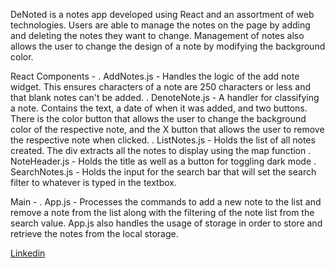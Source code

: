 DeNoted is a notes app developed using React and an assortment of web technologies. Users are able to manage the notes on the page by adding and deleting the notes they want to change. Management of notes also allows the user to change the design of a note by modifying the background color.

React Components -
. AddNotes.js - Handles the logic of the add note widget. This ensures characters of a note are 250 characters or less and that blank notes can't be added.
. DenoteNote.js - A handler for classifying a note. Contains the text, a date of when it was added, and two buttons. There is the color button that allows the user to change the background color of the respective note, and the X button that allows the user to remove the respective note when clicked.
. ListNotes.js - Holds the list of all notes created. The div extracts all the notes to display using the map function
. NoteHeader.js - Holds the title as well as a button for toggling dark mode
. SearchNotes.js - Holds the input for the search bar that will set the search filter to whatever is typed in the textbox. 

Main -
. App.js - Processes the commands to add a new note to the list and remove a note from the list along with the filtering of the note list from the search value. App.js also handles the usage of storage in order to store and retrieve the notes from the local storage.

[Linkedin](https://www.linkedin.com/in/ryangormican/)
